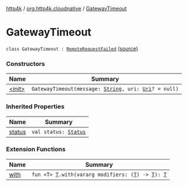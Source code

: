 [http4k](../../index.md) / [org.http4k.cloudnative](../index.md) / [GatewayTimeout](./index.md)

# GatewayTimeout

`class GatewayTimeout : `[`RemoteRequestFailed`](../-remote-request-failed/index.md) [(source)](https://github.com/http4k/http4k/blob/master/http4k-cloudnative/src/main/kotlin/org/http4k/cloudnative/RemoteRequestFailed.kt#L32)

### Constructors

| Name | Summary |
|---|---|
| [&lt;init&gt;](-init-.md) | `GatewayTimeout(message: `[`String`](https://kotlinlang.org/api/latest/jvm/stdlib/kotlin/-string/index.html)`, uri: `[`Uri`](../../org.http4k.core/-uri/index.md)`? = null)` |

### Inherited Properties

| Name | Summary |
|---|---|
| [status](../-remote-request-failed/status.md) | `val status: `[`Status`](../../org.http4k.core/-status/index.md) |

### Extension Functions

| Name | Summary |
|---|---|
| [with](../../org.http4k.core/with.md) | `fun <T> `[`T`](../../org.http4k.core/with.md#T)`.with(vararg modifiers: (`[`T`](../../org.http4k.core/with.md#T)`) -> `[`T`](../../org.http4k.core/with.md#T)`): `[`T`](../../org.http4k.core/with.md#T) |
